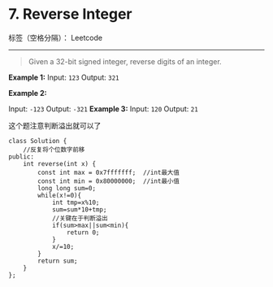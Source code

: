 # 7. Reverse Integer

标签（空格分隔）： Leetcode

---

>Given a 32-bit signed integer, reverse digits of an integer.

**Example 1:**
Input: `123`
Output: `321`

**Example 2:**

Input: `-123`
Output: `-321`
**Example 3:**
Input: `120`
Output: `21`

这个题注意判断溢出就可以了
```
class Solution {
    //反复将个位数字前移
public:
    int reverse(int x) {
        const int max = 0x7fffffff;  //int最大值  
        const int min = 0x80000000;  //int最小值 
        long long sum=0;
        while(x!=0){
            int tmp=x%10;
            sum=sum*10+tmp;
            //关键在于判断溢出
            if(sum>max||sum<min){
                return 0;
            }
            x/=10;
        }
        return sum;
    }
};
```




